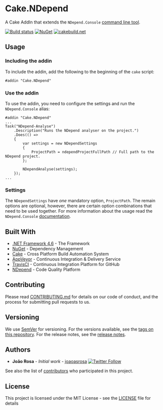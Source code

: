 # Cake.NDepend

A Cake AddIn that extends the `NDepend.Console` [command line tool](https://www.ndepend.com/docs/ndepend-console).

[![Build status](https://ci.appveyor.com/api/projects/status/666egh2grlita76w?svg=true)](https://ci.appveyor.com/project/joaoasrosa/cake-ndepend)
[![NuGet](https://img.shields.io/nuget/v/Cake.NDepend.svg)](https://www.nuget.org/packages/Cake.NDepend)
[![cakebuild.net](https://img.shields.io/badge/WWW-cakebuild.net-blue.svg)](http://cakebuild.net/)

## Usage
### Including the addin

To include the addin, add the following to the beginning of the `cake` script:
```
#addin "Cake.NDepend"
```

### Use the addin

To use the addin, you need to configure the settings and run the `NDepend.Console` alias:
```
#addin "Cake.NDepend"
...
Task("NDepend-Analyse")
    .Description("Runs the NDepend analyser on the project.")
    .Does(() => 
    {
        var settings = new NDependSettings
        {
            ProjectPath = ndependProjectFullPath // Full path to the NDepend project.
        };

        NDependAnalyse(settings);
    });
...
```

### Settings

The `NDependSettings` have *one* mandatory option, `ProjectPath`. The remain options are optional, however, there are certain option combinations that need to be used together. For more information about the usage read the `NDepend.Console` [documentation](https://www.ndepend.com/docs/ndepend-console).


## Built With

* [.NET Framework 4.6](https://www.microsoft.com/net/download) - The Framework
* [NuGet](https://www.nuget.org/) - Dependency Management
* [Cake](http://cakebuild.net/) - Cross Platform Build Automation System
* [AppVeyor](https://www.appveyor.com/) - Continuous Integration & Delivery Service
* [TravisCI](https://travis-ci.org/) - Continuous Integration Platform for GitHub
* [NDepend](https://www.ndepend.com/) - Code Quality Platform

## Contributing

Please read [CONTRIBUTING.md](https://github.com/joaoasrosa/cake-ndepend/blob/master/CONTRIBUTING.md) for details on our code of conduct, and the process for submitting pull requests to us.

## Versioning

We use [SemVer](http://semver.org/) for versioning. For the versions available, see the [tags on this repository](https://github.com/joaoasrosa/pullrequests-viewer/tags). For the release notes, see the [release notes](https://github.com/joaoasrosa/pullrequests-viewer/blob/master/ReleaseNotes.md).

## Authors

* **João Rosa** - *Initial work* - [joaoasrosa](https://github.com/joaoasrosa) [![Twitter Follow](https://img.shields.io/twitter/follow/espadrine.svg?style=social&label=Follow)](https://twitter.com/intent/follow?screen_name=joaoasrosa)

See also the list of [contributors](https://github.com/joaoasrosa/cake-ndepend/contributors) who participated in this project.

## License

This project is licensed under the MIT License - see the [LICENSE](LICENSE) file for details